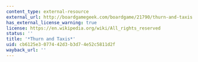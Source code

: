 ```yaml
---
content_type: external-resource
external_url: http://boardgamegeek.com/boardgame/21790/thurn-and-taxis
has_external_license_warning: true
license: https://en.wikipedia.org/wiki/All_rights_reserved
status: ''
title: '*Thurn and Taxis*'
uid: cb6125e3-0774-42d3-b3d7-4e52c5811d2f
wayback_url: ''
---
```

